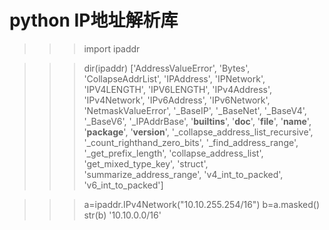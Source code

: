 # python IP地址解析库 

>>> import ipaddr 

>>> dir(ipaddr)
['AddressValueError', 'Bytes', 'CollapseAddrList', 'IPAddress', 'IPNetwork', 'IPV4LENGTH', 'IPV6LENGTH', 'IPv4Address', 'IPv4Network', 'IPv6Address', 'IPv6Network', 'NetmaskValueError', '_BaseIP', '_BaseNet', '_BaseV4', '_BaseV6', '_IPAddrBase', '__builtins__', '__doc__', '__file__', '__name__', '__package__', '__version__', '_collapse_address_list_recursive', '_count_righthand_zero_bits', '_find_address_range', '_get_prefix_length', 'collapse_address_list', 'get_mixed_type_key', 'struct', 'summarize_address_range', 'v4_int_to_packed', 'v6_int_to_packed']


>>> a=ipaddr.IPv4Network("10.10.255.254/16")
>>> b=a.masked()
>>> str(b)
'10.10.0.0/16'
